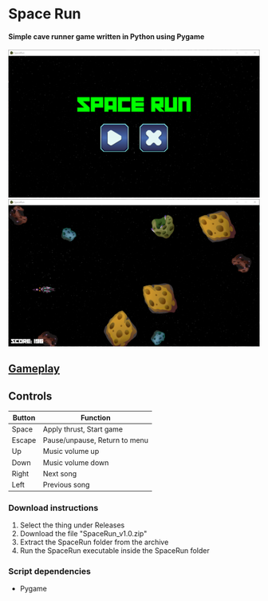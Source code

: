 
# Space Run

#### Simple cave runner game written in Python using Pygame

![Menu](media/menu.png?raw=true)
![Game](media/game.png?raw=true)

## [Gameplay](https://youtu.be/1EnHiAPRfx0)



## Controls

| Button | Function                      |
|--------|-------------------------------|
| Space  | Apply thrust, Start game      |
| Escape | Pause/unpause, Return to menu |
| Up     | Music volume up               |
| Down   | Music volume down             |
| Right  | Next song                     |
| Left   | Previous song                 |


### Download instructions
1. Select the thing under Releases
2. Download the file "SpaceRun_v1.0.zip"
3. Extract the SpaceRun folder from the archive
4. Run the SpaceRun executable inside the SpaceRun folder

### Script dependencies
* Pygame
